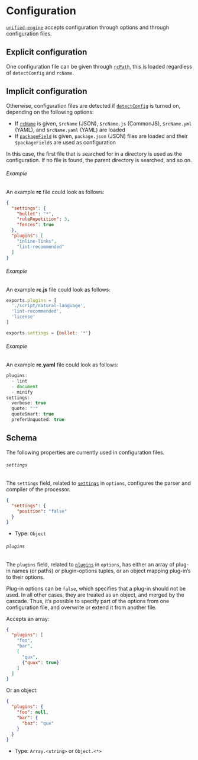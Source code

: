 # Configuration

[`unified-engine`][api] accepts configuration through options and through
configuration files.

## Explicit configuration

One configuration file can be given through [`rcPath`][rc-path], this is loaded
regardless of `detectConfig` and `rcName`.

## Implicit configuration

Otherwise, configuration files are detected if [`detectConfig`][detect-config]
is turned on, depending on the following options:

*   If [`rcName`][rc-name] is given, `$rcName` (JSON), `$rcName.js` (CommonJS),
    `$rcName.yml` (YAML), and `$rcName.yaml` (YAML) are loaded
*   If [`packageField`][package-field] is given, `package.json` (JSON) files
    are loaded and their `$packageField`s are used as configuration

In this case, the first file that is searched for in a directory is used
as the configuration.  If no file is found, the parent directory is searched,
and so on.

###### Example

An example **rc** file could look as follows:

```json
{
  "settings": {
    "bullet": "*",
    "ruleRepetition": 3,
    "fences": true
  },
  "plugins": [
    "inline-links",
    "lint-recommended"
  ]
}
```

###### Example

An example **rc.js** file could look as follows:

```js
exports.plugins = [
  './script/natural-language',
  'lint-recommended',
  'license'
]

exports.settings = {bullet: '*'}
```

###### Example

An example **rc.yaml** file could look as follows:

```js
plugins:
  - lint
  - document
  - minify
settings:
  verbose: true
  quote: "'"
  quoteSmart: true
  preferUnquoted: true
```

## Schema

The following properties are currently used in configuration files.

###### `settings`

The `settings` field, related to [`settings`][settings] in `options`,
configures the parser and compiler of the processor.

```json
{
  "settings": {
    "position": "false"
  }
}
```

*   Type: `Object`

###### `plugins`

The `plugins` field, related to [`plugins`][plugins] in `options`, has either
an array of plug-in names (or paths) or plugin–options tuples, or an object
mapping plug-in’s to their options.

Plug-in options can be `false`, which specifies that a plug-in should not be
used.  In all other cases, they are treated as an object, and merged by the
cascade.  Thus, it’s possible to specify part of the options from one
configuration file, and overwrite or extend it from another file.

Accepts an array:

```json
{
  "plugins": [
    "foo",
    "bar",
    [
      "qux",
      {"quux": true}
    ]
  ]
}
```

Or an object:

```json
{
  "plugins": {
    "foo": null,
    "bar": {
      "baz": "qux"
    }
  }
}
```

*   Type: `Array.<string>` or `Object.<*>`

<!-- Definitions -->

[api]: ../readme.md#api

[rc-path]: options.md#optionsrcpath

[settings]: options.md#optionssettings

[detect-config]: options.md#optionsdetectconfig

[rc-name]: options.md#optionsrcname

[package-field]: options.md#optionspackagefield

[plugins]: options.md#optionsplugins
